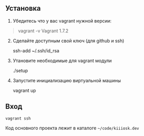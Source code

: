 
Установка
---------

1. Убедитесь что у вас vagrant нужной версии:

> vagrant -v
Vagrant 1.7.2


2. Сделайте доступным свой ключ (для github и ssh)

    ssh-add ~/.ssh/id_rsa

3. Утановите необходимые для vagrant модули

    ./setup

4. Запустите инициализацию виртуальной машины

    vagrant up

Вход
----

    vagrant ssh

Код основного проекта лежит в каталоге `~/code/kiiiosk.dev`
